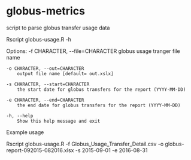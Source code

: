 # globus-metrics
script to parse globus transfer usage data

Rscript globus-usage.R -h 

Options:
	-f CHARACTER, --file=CHARACTER
		globus usage tranger file name

	-o CHARACTER, --out=CHARACTER
		output file name [default= out.xslx]

	-s CHARACTER, --start=CHARACTER
		the start date for globus transfers for the report (YYYY-MM-DD)

	-e CHARACTER, --end=CHARACTER
		the end date for globus transfers for the report (YYYY-MM-DD)

	-h, --help
		Show this help message and exit
    

Example usage

Rscript globus-usage.R -f Globus_Usage_Transfer_Detail.csv -o globus-report-092015-082016.xlsx -s 2015-09-01 -e 2016-08-31

